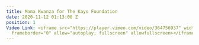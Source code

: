 ```yaml
---
title: Mama Kwanza for The Kays Foundation
date: 2020-11-12 01:13:00 Z
position: 1
Video Link: <iframe src="https://player.vimeo.com/video/364756937" width="640" height="360"
  frameborder="0" allow="autoplay; fullscreen" allowfullscreen></iframe>
---
```


